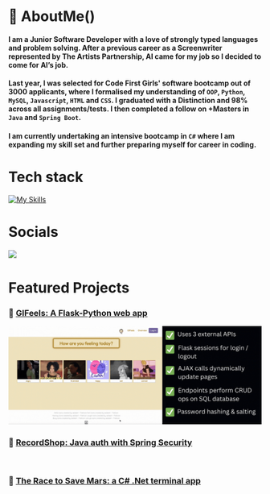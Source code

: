 # 💾 AboutMe()

<h4>I am a Junior Software Developer with a love of strongly typed languages and problem solving. After a previous career as a Screenwriter represented by The Artists Partnership, AI came for my job so I decided to come for AI’s job.<h4>

<h4>Last year, I was selected for Code First Girls' software bootcamp out of 3000 applicants, where I formalised my understanding of <code>OOP</code>, <code>Python</code>, <code>MySQL</code>, <code>Javascript</code>, <code>HTML</code> and <code>CSS</code>. I graduated with a Distinction and 98% across all assignments/tests. I then completed a follow on +Masters in <code>Java</code> and <code>Spring Boot</code>.</h4>

<h4>I am currently undertaking an intensive bootcamp in <code>C#</code> where I am expanding my skill set and further preparing myself for career in coding.</h4>

# Tech stack

[![My Skills](https://skillicons.dev/icons?i=html,css,java,spring,cs,py,mysql,regex,postman,netlify,aws,githubactions,dotnet,docker,flask,visualstudio,git,github&perline=18)](https://skillicons.dev)

# Socials

<a href="https://www.linkedin.com/in/rachel-tookey-539a42134">
  <img src='https://img.shields.io/badge/LinkedIn-blue?logo=linkedin&logoColor=white&style=for-the-badge' />
</a>

# Featured Projects

<h3>🥹  <a href="https://github.com/Rachel-Tookey/GIFeels"> GIFeels: A Flask-Python web app </a> </h3>
<img src="https://github.com/Rachel-Tookey/Rachel-Tookey/blob/main/GIFs/GIFeels.gif">
<br/>

<h3> 🔐  <a href="https://github.com/Rachel-Tookey/RecordShop_Security_Project"> RecordShop: Java auth with Spring Security </a> </h3>
<br/>

<h3>🚀  <a href="https://github.com/Rachel-TookeyThe_Race_To_Save_Mars"> The Race to Save Mars: a C# .Net terminal app </a> </h3>
<br/>


